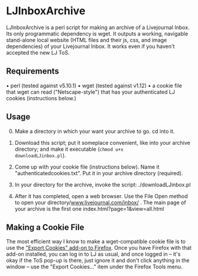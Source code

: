 # LJInboxArchive
LJInboxArchive is a perl script for making an archive of a Livejournal Inbox.  Its only programmatic dependency is wget. It outputs a working, navigable stand-alone local website (HTML files and their js, css, and image dependencies) of your Livejournal Inbox.  It works even if you haven't accepted the new LJ ToS.

## Requirements

• perl (tested against v5.10.1)
• wget (tested against v1.12)
• a cookie file that wget can read ("Netscape-style") that has your authenticated LJ cookies (instructions below.)

## Usage

0) Make a directory in which your want your archive to go.  cd into it.

1) Download this script; put it someplace convenient, like into your archive directory; and make it executable (<code>chmod u+x downloadLJinbox.pl</code>).

2) Come up with your cookie file (instructions below).  Name it "authenticatedcookies.txt".  Put it in your archive directory (required).

3) In your directory for the archive, invoke the script: ./downloadLJinbox.pl  

4) After it has completed, open a web browser.  Use the File Open method to open your directory/www.livejournal.com/inbox/ .  The main page of your archive is the first one index.html?page=1&view=all.html

## Making a Cookie File

The most efficient way I know to make a wget-compatible cookie file is to use the <a href="https://addons.mozilla.org/en-US/firefox/addon/export-cookies/?src=userprofile">"Export Cookies" add-on to Firefox</a>.  Once you have Firefox with that add-on installed, you can log in to LJ as usual, and once logged in – it's okay if the ToS pop-up is there, just ignore it and don't click anything in the window – use the "Export Cookies..." item under the Firefox Tools menu. 
